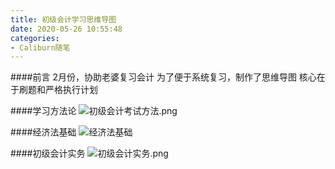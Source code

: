 ```yaml
---
title: 初级会计学习思维导图
date: 2020-05-26 10:55:48
categories:
- Caliburn随笔
---
```

####前言
2月份，协助老婆复习会计
为了便于系统复习，制作了思维导图
核心在于刷题和严格执行计划

####学习方法论
![初级会计考试方法.png](https://upload-images.jianshu.io/upload_images/5526061-afd7c18ead18291c.png?imageMogr2/auto-orient/strip%7CimageView2/2/w/1240)

####经济法基础
![经济法基础](https://upload-images.jianshu.io/upload_images/5526061-4d3e30772d69460c.png?imageMogr2/auto-orient/strip%7CimageView2/2/w/1240)

####初级会计实务
![初级会计实务.png](https://upload-images.jianshu.io/upload_images/5526061-60ce0d0ec1ba8703.png?imageMogr2/auto-orient/strip%7CimageView2/2/w/1240)
